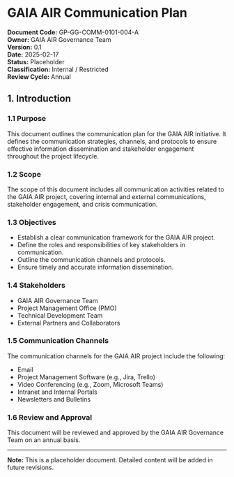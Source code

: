 # GAIA AIR Communication Plan

**Document Code:** GP-GG-COMM-0101-004-A  
**Owner:** GAIA AIR Governance Team  
**Version:** 0.1  
**Date:** 2025-02-17  
**Status:** Placeholder  
**Classification:** Internal / Restricted  
**Review Cycle:** Annual  

## 1. Introduction

### 1.1 Purpose
This document outlines the communication plan for the GAIA AIR initiative. It defines the communication strategies, channels, and protocols to ensure effective information dissemination and stakeholder engagement throughout the project lifecycle.

### 1.2 Scope
The scope of this document includes all communication activities related to the GAIA AIR project, covering internal and external communications, stakeholder engagement, and crisis communication.

### 1.3 Objectives
- Establish a clear communication framework for the GAIA AIR project.
- Define the roles and responsibilities of key stakeholders in communication.
- Outline the communication channels and protocols.
- Ensure timely and accurate information dissemination.

### 1.4 Stakeholders
- GAIA AIR Governance Team
- Project Management Office (PMO)
- Technical Development Team
- External Partners and Collaborators

### 1.5 Communication Channels
The communication channels for the GAIA AIR project include the following:
- Email
- Project Management Software (e.g., Jira, Trello)
- Video Conferencing (e.g., Zoom, Microsoft Teams)
- Intranet and Internal Portals
- Newsletters and Bulletins

### 1.6 Review and Approval
This document will be reviewed and approved by the GAIA AIR Governance Team on an annual basis.

---

**Note:** This is a placeholder document. Detailed content will be added in future revisions.
